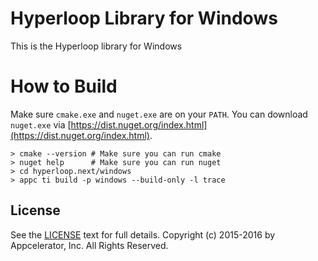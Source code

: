 # Hyperloop Library for Windows

This is the Hyperloop library for Windows

# How to Build

Make sure `cmake.exe` and `nuget.exe` are on your `PATH`. You can download `nuget.exe` via [https://dist.nuget.org/index.html](https://dist.nuget.org/index.html).

```
> cmake --version # Make sure you can run cmake
> nuget help      # Make sure you can run nuget
> cd hyperloop.next/windows
> appc ti build -p windows --build-only -l trace
```

## License

See the [LICENSE](../LICENSE.md) text for full details.
Copyright (c) 2015-2016 by Appcelerator, Inc. All Rights Reserved.
